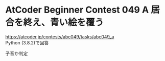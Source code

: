 # AtCoder Beginner Contest 049 A 居合を終え、青い絵を覆う  
https://atcoder.jp/contests/abc049/tasks/abc049_a  
Python (3.8.2)で回答  

子音か判定

